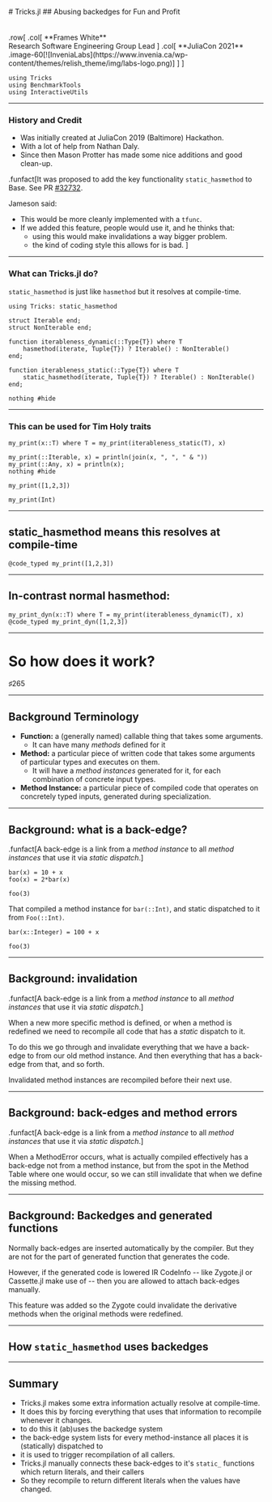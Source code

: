 <br>
# Tricks.jl
## Abusing backedges for Fun and Profit
<br>
<br>
<br>
.row[
.col[
    **Frames White** <br>
    Research Software Engineering Group Lead
]
.col[
**JuliaCon 2021**
.image-60[![InveniaLabs](https://www.invenia.ca/wp-content/themes/relish_theme/img/labs-logo.png)]    
] 
]

```@setup demo
using Tricks
using BenchmarkTools
using InteractiveUtils
```

---

### History and Credit

 - Was initially created at JuliaCon 2019 (Baltimore) Hackathon.
 - With a lot of help from Nathan Daly.
 - Since then Mason Protter has made some nice additions and good clean-up.

.funfact[It was proposed to add the key functionality `static_hasmethod` to Base.
See PR [#32732](https://github.com/JuliaLang/julia/pull/32732).

Jameson said:
 - This would be more cleanly implemented with a `tfunc`.
 - If we added this feature, people would use it, and he thinks that:
    - using this would make invalidations a way bigger problem.
    - the kind of coding style this allows for is bad.
]

--- 

### What can Tricks.jl do?

`static_hasmethod` is just like `hasmethod` but it resolves at compile-time.

```@example demo
using Tricks: static_hasmethod

struct Iterable end;
struct NonIterable end;

function iterableness_dynamic(::Type{T}) where T
    hasmethod(iterate, Tuple{T}) ? Iterable() : NonIterable()
end;

function iterableness_static(::Type{T}) where T
    static_hasmethod(iterate, Tuple{T}) ? Iterable() : NonIterable()
end;

nothing #hide
```

---

### This can be used for Tim Holy traits

```@example demo
my_print(x::T) where T = my_print(iterableness_static(T), x)

my_print(::Iterable, x) = println(join(x, ", ", " & "))
my_print(::Any, x) = println(x);
nothing #hide
```

```@example demo
my_print([1,2,3])
```

```@example demo
my_print(Int)
```

---

## static_hasmethod means this resolves at compile-time

```@example demo
@code_typed my_print([1,2,3])
```
---
## In-contrast normal hasmethod:

```@example demo
my_print_dyn(x::T) where T = my_print(iterableness_dynamic(T), x)
@code_typed my_print_dyn([1,2,3])
```

---

# So how does it work?


♯265

---

## Background Terminology

 - **Function:** a (generally named) callable thing that takes some arguments.
     - It can have many *methods* defined for it
 - **Method:** a particular piece of written code that takes some arguments of particular types and executes on them.
     - It will have a *method instances* generated for it, for each combination of concrete input types.
-  **Method Instance:** a particular piece of compiled code that operates on concretely typed inputs, generated during specialization.


---

## Background: what is a back-edge?
.funfact[A back-edge is a link from a _method instance_ to all _method instances_ that use it via _static dispatch_.]

```@example demo
bar(x) = 10 + x
foo(x) = 2*bar(x)

foo(3)
```
That compiled a method instance for `bar(::Int)`, and static dispatched to it from `Foo(::Int)`.

```@example demo
bar(x::Integer) = 100 + x

foo(3)
```

---

## Background: invalidation
.funfact[A back-edge is a link from a _method instance_ to all _method instances_ that use it via _static dispatch_.] 

When a new more specific method is defined, or when a method is redefined we need to recompile all code that has a *static* dispatch to it.

To do this we go through and invalidate everything that we have a back-edge to from our old method instance.
And then everything that has a back-edge from that, and so forth.

Invalidated method instances are recompiled before their next use.

---

## Background: back-edges and method errors
.funfact[A back-edge is a link from a _method instance_ to all _method instances_ that use it via _static dispatch_.]

When a MethodError occurs, what is actually compiled effectively has a back-edge not from a method instance, but from the spot in the Method Table where one would occur, so we can still invalidate that when we define the missing method. 

---

## Background: Backedges and generated functions

Normally back-edges are inserted automatically by the compiler.
But they are not for the part of generated function that generates the code.

However, if the generated code is lowered IR CodeInfo -- like Zygote.jl or Cassette.jl make use of -- then you are allowed to attach back-edges manually.

This feature was added so the Zygote could invalidate the derivative methods when the original methods were redefined.

---

## How `static_hasmethod` uses backedges



---

## Summary
 - Tricks.jl makes some extra information actually resolve at compile-time.
 - It does this by forcing everything that uses that information to recompile whenever it changes.
 - to do this it (ab)uses the backedge system
 - the back-edge system lists for every method-instance all places it is (statically) dispatched to
 - it is used to trigger recompilation of all callers.
 - Tricks.jl manually connects these back-edges to it's `static_` functions which return literals, and their callers
 - So they recompile to return different literals when the values have changed.

